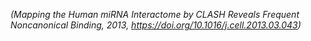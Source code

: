 *(Mapping the Human miRNA Interactome by CLASH Reveals Frequent Noncanonical Binding, 2013, https://doi.org/10.1016/j.cell.2013.03.043)*

